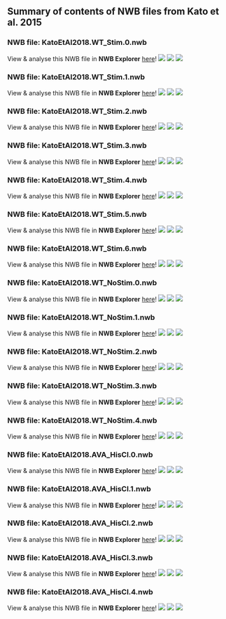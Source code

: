 ## Summary of contents of NWB files from Kato et al. 2015
### NWB file: KatoEtAl2018.WT_Stim.0.nwb
View & analyse this NWB file in **NWB Explorer** <a href="http://nwbexplorer.opensourcebrain.org/hub/nwbfile=https://raw.githubusercontent.com/OpenSourceBrain/NWBShowcase/master/KatoEtAl2015/KatoEtAl2018.WT_Stim.0.nwb">here</a>!
<img src="images/traces.KatoEtAl2018.WT_Stim.0.nwb.png"/>
<img src="images/heatmap.KatoEtAl2018.WT_Stim.0.nwb.png"/>
<img src="images/states.KatoEtAl2018.WT_Stim.0.nwb.png"/>
### NWB file: KatoEtAl2018.WT_Stim.1.nwb
View & analyse this NWB file in **NWB Explorer** <a href="http://nwbexplorer.opensourcebrain.org/hub/nwbfile=https://raw.githubusercontent.com/OpenSourceBrain/NWBShowcase/master/KatoEtAl2015/KatoEtAl2018.WT_Stim.1.nwb">here</a>!
<img src="images/traces.KatoEtAl2018.WT_Stim.1.nwb.png"/>
<img src="images/heatmap.KatoEtAl2018.WT_Stim.1.nwb.png"/>
<img src="images/states.KatoEtAl2018.WT_Stim.1.nwb.png"/>
### NWB file: KatoEtAl2018.WT_Stim.2.nwb
View & analyse this NWB file in **NWB Explorer** <a href="http://nwbexplorer.opensourcebrain.org/hub/nwbfile=https://raw.githubusercontent.com/OpenSourceBrain/NWBShowcase/master/KatoEtAl2015/KatoEtAl2018.WT_Stim.2.nwb">here</a>!
<img src="images/traces.KatoEtAl2018.WT_Stim.2.nwb.png"/>
<img src="images/heatmap.KatoEtAl2018.WT_Stim.2.nwb.png"/>
<img src="images/states.KatoEtAl2018.WT_Stim.2.nwb.png"/>
### NWB file: KatoEtAl2018.WT_Stim.3.nwb
View & analyse this NWB file in **NWB Explorer** <a href="http://nwbexplorer.opensourcebrain.org/hub/nwbfile=https://raw.githubusercontent.com/OpenSourceBrain/NWBShowcase/master/KatoEtAl2015/KatoEtAl2018.WT_Stim.3.nwb">here</a>!
<img src="images/traces.KatoEtAl2018.WT_Stim.3.nwb.png"/>
<img src="images/heatmap.KatoEtAl2018.WT_Stim.3.nwb.png"/>
<img src="images/states.KatoEtAl2018.WT_Stim.3.nwb.png"/>
### NWB file: KatoEtAl2018.WT_Stim.4.nwb
View & analyse this NWB file in **NWB Explorer** <a href="http://nwbexplorer.opensourcebrain.org/hub/nwbfile=https://raw.githubusercontent.com/OpenSourceBrain/NWBShowcase/master/KatoEtAl2015/KatoEtAl2018.WT_Stim.4.nwb">here</a>!
<img src="images/traces.KatoEtAl2018.WT_Stim.4.nwb.png"/>
<img src="images/heatmap.KatoEtAl2018.WT_Stim.4.nwb.png"/>
<img src="images/states.KatoEtAl2018.WT_Stim.4.nwb.png"/>
### NWB file: KatoEtAl2018.WT_Stim.5.nwb
View & analyse this NWB file in **NWB Explorer** <a href="http://nwbexplorer.opensourcebrain.org/hub/nwbfile=https://raw.githubusercontent.com/OpenSourceBrain/NWBShowcase/master/KatoEtAl2015/KatoEtAl2018.WT_Stim.5.nwb">here</a>!
<img src="images/traces.KatoEtAl2018.WT_Stim.5.nwb.png"/>
<img src="images/heatmap.KatoEtAl2018.WT_Stim.5.nwb.png"/>
<img src="images/states.KatoEtAl2018.WT_Stim.5.nwb.png"/>
### NWB file: KatoEtAl2018.WT_Stim.6.nwb
View & analyse this NWB file in **NWB Explorer** <a href="http://nwbexplorer.opensourcebrain.org/hub/nwbfile=https://raw.githubusercontent.com/OpenSourceBrain/NWBShowcase/master/KatoEtAl2015/KatoEtAl2018.WT_Stim.6.nwb">here</a>!
<img src="images/traces.KatoEtAl2018.WT_Stim.6.nwb.png"/>
<img src="images/heatmap.KatoEtAl2018.WT_Stim.6.nwb.png"/>
<img src="images/states.KatoEtAl2018.WT_Stim.6.nwb.png"/>
### NWB file: KatoEtAl2018.WT_NoStim.0.nwb
View & analyse this NWB file in **NWB Explorer** <a href="http://nwbexplorer.opensourcebrain.org/hub/nwbfile=https://raw.githubusercontent.com/OpenSourceBrain/NWBShowcase/master/KatoEtAl2015/KatoEtAl2018.WT_NoStim.0.nwb">here</a>!
<img src="images/traces.KatoEtAl2018.WT_NoStim.0.nwb.png"/>
<img src="images/heatmap.KatoEtAl2018.WT_NoStim.0.nwb.png"/>
<img src="images/states.KatoEtAl2018.WT_NoStim.0.nwb.png"/>
### NWB file: KatoEtAl2018.WT_NoStim.1.nwb
View & analyse this NWB file in **NWB Explorer** <a href="http://nwbexplorer.opensourcebrain.org/hub/nwbfile=https://raw.githubusercontent.com/OpenSourceBrain/NWBShowcase/master/KatoEtAl2015/KatoEtAl2018.WT_NoStim.1.nwb">here</a>!
<img src="images/traces.KatoEtAl2018.WT_NoStim.1.nwb.png"/>
<img src="images/heatmap.KatoEtAl2018.WT_NoStim.1.nwb.png"/>
<img src="images/states.KatoEtAl2018.WT_NoStim.1.nwb.png"/>
### NWB file: KatoEtAl2018.WT_NoStim.2.nwb
View & analyse this NWB file in **NWB Explorer** <a href="http://nwbexplorer.opensourcebrain.org/hub/nwbfile=https://raw.githubusercontent.com/OpenSourceBrain/NWBShowcase/master/KatoEtAl2015/KatoEtAl2018.WT_NoStim.2.nwb">here</a>!
<img src="images/traces.KatoEtAl2018.WT_NoStim.2.nwb.png"/>
<img src="images/heatmap.KatoEtAl2018.WT_NoStim.2.nwb.png"/>
<img src="images/states.KatoEtAl2018.WT_NoStim.2.nwb.png"/>
### NWB file: KatoEtAl2018.WT_NoStim.3.nwb
View & analyse this NWB file in **NWB Explorer** <a href="http://nwbexplorer.opensourcebrain.org/hub/nwbfile=https://raw.githubusercontent.com/OpenSourceBrain/NWBShowcase/master/KatoEtAl2015/KatoEtAl2018.WT_NoStim.3.nwb">here</a>!
<img src="images/traces.KatoEtAl2018.WT_NoStim.3.nwb.png"/>
<img src="images/heatmap.KatoEtAl2018.WT_NoStim.3.nwb.png"/>
<img src="images/states.KatoEtAl2018.WT_NoStim.3.nwb.png"/>
### NWB file: KatoEtAl2018.WT_NoStim.4.nwb
View & analyse this NWB file in **NWB Explorer** <a href="http://nwbexplorer.opensourcebrain.org/hub/nwbfile=https://raw.githubusercontent.com/OpenSourceBrain/NWBShowcase/master/KatoEtAl2015/KatoEtAl2018.WT_NoStim.4.nwb">here</a>!
<img src="images/traces.KatoEtAl2018.WT_NoStim.4.nwb.png"/>
<img src="images/heatmap.KatoEtAl2018.WT_NoStim.4.nwb.png"/>
<img src="images/states.KatoEtAl2018.WT_NoStim.4.nwb.png"/>
### NWB file: KatoEtAl2018.AVA_HisCl.0.nwb
View & analyse this NWB file in **NWB Explorer** <a href="http://nwbexplorer.opensourcebrain.org/hub/nwbfile=https://raw.githubusercontent.com/OpenSourceBrain/NWBShowcase/master/KatoEtAl2015/KatoEtAl2018.AVA_HisCl.0.nwb">here</a>!
<img src="images/traces.KatoEtAl2018.AVA_HisCl.0.nwb.png"/>
<img src="images/heatmap.KatoEtAl2018.AVA_HisCl.0.nwb.png"/>
<img src="images/states.KatoEtAl2018.AVA_HisCl.0.nwb.png"/>
### NWB file: KatoEtAl2018.AVA_HisCl.1.nwb
View & analyse this NWB file in **NWB Explorer** <a href="http://nwbexplorer.opensourcebrain.org/hub/nwbfile=https://raw.githubusercontent.com/OpenSourceBrain/NWBShowcase/master/KatoEtAl2015/KatoEtAl2018.AVA_HisCl.1.nwb">here</a>!
<img src="images/traces.KatoEtAl2018.AVA_HisCl.1.nwb.png"/>
<img src="images/heatmap.KatoEtAl2018.AVA_HisCl.1.nwb.png"/>
<img src="images/states.KatoEtAl2018.AVA_HisCl.1.nwb.png"/>
### NWB file: KatoEtAl2018.AVA_HisCl.2.nwb
View & analyse this NWB file in **NWB Explorer** <a href="http://nwbexplorer.opensourcebrain.org/hub/nwbfile=https://raw.githubusercontent.com/OpenSourceBrain/NWBShowcase/master/KatoEtAl2015/KatoEtAl2018.AVA_HisCl.2.nwb">here</a>!
<img src="images/traces.KatoEtAl2018.AVA_HisCl.2.nwb.png"/>
<img src="images/heatmap.KatoEtAl2018.AVA_HisCl.2.nwb.png"/>
<img src="images/states.KatoEtAl2018.AVA_HisCl.2.nwb.png"/>
### NWB file: KatoEtAl2018.AVA_HisCl.3.nwb
View & analyse this NWB file in **NWB Explorer** <a href="http://nwbexplorer.opensourcebrain.org/hub/nwbfile=https://raw.githubusercontent.com/OpenSourceBrain/NWBShowcase/master/KatoEtAl2015/KatoEtAl2018.AVA_HisCl.3.nwb">here</a>!
<img src="images/traces.KatoEtAl2018.AVA_HisCl.3.nwb.png"/>
<img src="images/heatmap.KatoEtAl2018.AVA_HisCl.3.nwb.png"/>
<img src="images/states.KatoEtAl2018.AVA_HisCl.3.nwb.png"/>
### NWB file: KatoEtAl2018.AVA_HisCl.4.nwb
View & analyse this NWB file in **NWB Explorer** <a href="http://nwbexplorer.opensourcebrain.org/hub/nwbfile=https://raw.githubusercontent.com/OpenSourceBrain/NWBShowcase/master/KatoEtAl2015/KatoEtAl2018.AVA_HisCl.4.nwb">here</a>!
<img src="images/traces.KatoEtAl2018.AVA_HisCl.4.nwb.png"/>
<img src="images/heatmap.KatoEtAl2018.AVA_HisCl.4.nwb.png"/>
<img src="images/states.KatoEtAl2018.AVA_HisCl.4.nwb.png"/>
